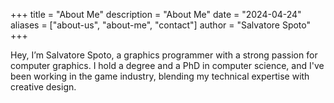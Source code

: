 +++
title = "About Me"
description = "About Me"
date = "2024-04-24"
aliases = ["about-us", "about-me", "contact"]
author = "Salvatore Spoto"
+++

Hey, I’m Salvatore Spoto, a graphics programmer with a strong passion for computer graphics. 
I hold a degree and a PhD in computer science, and I've been working in the game industry, 
blending my technical expertise with creative design.